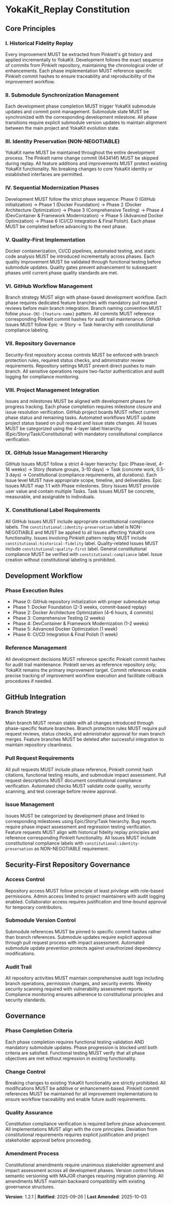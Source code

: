 <!--
Sync Impact Report:
- Version change: 1.2.0 → 1.2.1
- Modified principles:
  * Sequential Modernization Phases (IV) - Corrected Phase 1 name (removed "& Development Environment"), Phase 2 (Docker Architecture Optimization), Phase 4 (added DevContainer)
  * Phase Execution Rules - Updated Phase 1 (2-3 weeks), Phase 2 (4-6 hours), Phase 4 (DevContainer & Framework, 1-2 weeks)
- Added sections: None
- Removed sections: None
- Templates requiring updates: ✅ Updated README.md, CLAUDE.md
- Follow-up TODOs: None
- Rationale: DevContainer implementation confirmed as Phase 4 (PinkieIt commit 0cc0475, 2025-02-20), not Phase 1
-->

# YokaKit_Replay Constitution

## Core Principles

### I. Historical Fidelity Replay
Every improvement MUST be extracted from PinkieIt's git history and applied incrementally to YokaKit. Development follows the exact sequence of commits from PinkieIt repository, maintaining the chronological order of enhancements. Each phase implementation MUST reference specific PinkieIt commit hashes to ensure traceability and reproducibility of the improvement workflow.

### II. Submodule Synchronization Management
Each development phase completion MUST trigger YokaKit submodule updates and commit point management. Submodule state MUST be synchronized with the corresponding development milestone. All phase transitions require explicit submodule version updates to maintain alignment between the main project and YokaKit evolution state.

### III. Identity Preservation (NON-NEGOTIABLE)
YokaKit name MUST be maintained throughout the entire development process. The PinkieIt name change commit (643414f) MUST be skipped during replay. All feature additions and improvements MUST protect existing YokaKit functionality. No breaking changes to core YokaKit identity or established interfaces are permitted.

### IV. Sequential Modernization Phases
Development MUST follow the strict phase sequence: Phase 0 (GitHub initialization) → Phase 1 (Docker Foundation) → Phase 2 (Docker Architecture Optimization) → Phase 3 (Comprehensive Testing) → Phase 4 (DevContainer & Framework Modernization) → Phase 5 (Advanced Docker Optimization) → Phase 6 (CI/CD Integration & Final Polish). Each phase MUST be completed before advancing to the next phase.

### V. Quality-First Implementation
Docker containerization, CI/CD pipelines, automated testing, and static code analysis MUST be introduced incrementally across phases. Each quality improvement MUST be validated through functional testing before submodule updates. Quality gates prevent advancement to subsequent phases until current phase quality standards are met.

### VI. GitHub Workflow Management
Branch strategy MUST align with phase-based development workflow. Each phase requires dedicated feature branches with mandatory pull request reviews before main branch integration. Branch naming convention MUST follow `phase-{N}-{feature-name}` pattern. All commits MUST reference corresponding PinkieIt commit hashes for audit trail maintenance. GitHub Issues MUST follow Epic → Story → Task hierarchy with constitutional compliance labeling.

### VII. Repository Governance
Security-first repository access controls MUST be enforced with branch protection rules, required status checks, and administrator review requirements. Repository settings MUST prevent direct pushes to main branch. All sensitive operations require two-factor authentication and audit logging for compliance monitoring.

### VIII. Project Management Integration
Issues and milestones MUST be aligned with development phases for progress tracking. Each phase completion requires milestone closure and issue resolution verification. GitHub project boards MUST reflect current phase status and remaining tasks. Automated workflows MUST update project status based on pull request and issue state changes. All Issues MUST be categorized using the 4-layer label hierarchy (Epic/Story/Task/Constitutional) with mandatory constitutional compliance verification.

### IX. GitHub Issue Management Hierarchy
GitHub Issues MUST follow a strict 4-layer hierarchy: Epic (Phase-level, 4-16 weeks) → Story (feature groups, 3-10 days) → Task (concrete work, 0.5-3 days) → Constitutional (compliance requirements, all durations). Each Issue level MUST have appropriate scope, timeline, and deliverables. Epic Issues MUST map 1:1 with Phase milestones. Story Issues MUST provide user value and contain multiple Tasks. Task Issues MUST be concrete, measurable, and assignable to individuals.

### X. Constitutional Label Requirements
All GitHub Issues MUST include appropriate constitutional compliance labels. The `constitutional:identity-preservation` label is NON-NEGOTIABLE and MUST be applied to all Issues affecting YokaKit core functionality. Issues involving PinkieIt pattern replay MUST include `constitutional:historical-fidelity` label. Quality-related Issues MUST include `constitutional:quality-first` label. General constitutional compliance MUST be verified with `constitutional:compliance` label. Issue creation without constitutional labeling is prohibited.

## Development Workflow

### Phase Execution Rules
- Phase 0: GitHub repository initialization with proper submodule setup
- Phase 1: Docker Foundation (2-3 weeks, commit-based replay)
- Phase 2: Docker Architecture Optimization (4-6 hours, 4 commits)
- Phase 3: Comprehensive Testing (2 weeks)
- Phase 4: DevContainer & Framework Modernization (1-2 weeks)
- Phase 5: Advanced Docker Optimization (1 week)
- Phase 6: CI/CD Integration & Final Polish (1 week)

### Reference Management
All development decisions MUST reference specific PinkieIt commit hashes for audit trail maintenance. PinkieIt serves as reference repository only; YokaKit remains the primary improvement target. Commit references enable precise tracking of improvement workflow execution and facilitate rollback procedures if needed.

## GitHub Integration

### Branch Strategy
Main branch MUST remain stable with all changes introduced through phase-specific feature branches. Branch protection rules MUST require pull request reviews, status checks, and administrator approval for main branch merges. Feature branches MUST be deleted after successful integration to maintain repository cleanliness.

### Pull Request Requirements
All pull requests MUST include phase reference, PinkieIt commit hash citations, functional testing results, and submodule impact assessment. Pull request descriptions MUST document constitutional compliance verification. Automated checks MUST validate code quality, security scanning, and test coverage before review approval.

### Issue Management
Issues MUST be categorized by development phase and linked to corresponding milestones using Epic/Story/Task hierarchy. Bug reports require phase impact assessment and regression testing verification. Feature requests MUST align with historical fidelity replay principles and reference corresponding PinkieIt functionality. All Issues MUST include constitutional compliance labels with `constitutional:identity-preservation` as NON-NEGOTIABLE requirement.

## Security-First Repository Governance

### Access Control
Repository access MUST follow principle of least privilege with role-based permissions. Admin access limited to project maintainers with audit logging enabled. Collaborator access requires justification and time-bound approval for temporary contributors.

### Submodule Version Control
Submodule references MUST be pinned to specific commit hashes rather than branch references. Submodule updates require explicit approval through pull request process with impact assessment. Automated submodule update prevention protects against unauthorized dependency modifications.

### Audit Trail
All repository activities MUST maintain comprehensive audit logs including branch operations, permission changes, and security events. Weekly security scanning required with vulnerability assessment reports. Compliance monitoring ensures adherence to constitutional principles and security standards.

## Governance

### Phase Completion Criteria
Each phase completion requires functional testing validation AND mandatory submodule updates. Phase progression is blocked until both criteria are satisfied. Functional testing MUST verify that all phase objectives are met without regression in existing functionality.

### Change Control
Breaking changes to existing YokaKit functionality are strictly prohibited. All modifications MUST be additive or enhancement-based. PinkieIt commit references MUST be maintained for all improvement implementations to ensure workflow traceability and enable future audit requirements.

### Quality Assurance
Constitution compliance verification is required before phase advancement. All implementations MUST align with the core principles. Deviation from constitutional requirements requires explicit justification and project stakeholder approval before proceeding.

### Amendment Process
Constitutional amendments require unanimous stakeholder agreement and impact assessment across all development phases. Version control follows semantic versioning with MAJOR changes requiring migration planning. All amendments MUST maintain backward compatibility with existing governance structures.

**Version**: 1.2.1 | **Ratified**: 2025-09-26 | **Last Amended**: 2025-10-03